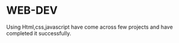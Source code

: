 # WEB-DEV
Using Html,css,javascript have come across few projects and have completed it successfully.
